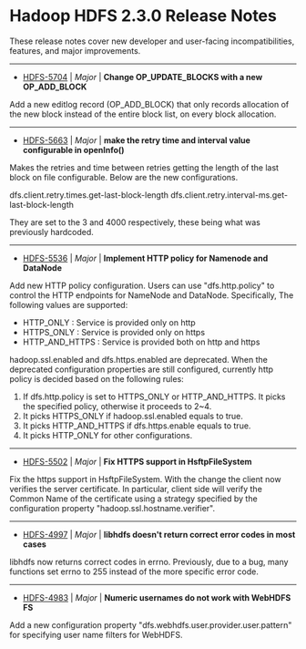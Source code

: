 # Hadoop HDFS 2.3.0 Release Notes

These release notes cover new developer and user-facing incompatibilities, features, and major improvements.


---

* [HDFS-5704](https://issues.apache.org/jira/browse/HDFS-5704) | *Major* | **Change OP\_UPDATE\_BLOCKS  with a new OP\_ADD\_BLOCK**

Add a new editlog record (OP\_ADD\_BLOCK) that only records allocation of the new block instead of the entire block list, on every block allocation.


---

* [HDFS-5663](https://issues.apache.org/jira/browse/HDFS-5663) | *Major* | **make the retry time and interval value configurable in openInfo()**

Makes the retries and time between retries getting the length of the last block on file configurable.  Below are the new configurations.

dfs.client.retry.times.get-last-block-length
dfs.client.retry.interval-ms.get-last-block-length

They are set to the 3 and 4000 respectively, these being what was previously hardcoded.


---

* [HDFS-5536](https://issues.apache.org/jira/browse/HDFS-5536) | *Major* | **Implement HTTP policy for Namenode and DataNode**

Add new HTTP policy configuration. Users can use "dfs.http.policy" to control the HTTP endpoints for NameNode and DataNode. Specifically, The following values are supported:
- HTTP\_ONLY : Service is provided only on http
- HTTPS\_ONLY : Service is provided only on https
- HTTP\_AND\_HTTPS : Service is provided both on http and https

hadoop.ssl.enabled and dfs.https.enabled are deprecated. When the deprecated configuration properties are still configured, currently http policy is decided based on the following rules:
1. If dfs.http.policy is set to HTTPS\_ONLY or HTTP\_AND\_HTTPS. It picks the specified policy, otherwise it proceeds to 2~4.
2. It picks HTTPS\_ONLY if hadoop.ssl.enabled equals to true.
3. It picks HTTP\_AND\_HTTPS if dfs.https.enable equals to true.
4. It picks HTTP\_ONLY for other configurations.


---

* [HDFS-5502](https://issues.apache.org/jira/browse/HDFS-5502) | *Major* | **Fix HTTPS support in HsftpFileSystem**

Fix the https support in HsftpFileSystem. With the change the client now verifies the server certificate. In particular, client side will verify the Common Name of the certificate using a strategy specified by the configuration property "hadoop.ssl.hostname.verifier".


---

* [HDFS-4997](https://issues.apache.org/jira/browse/HDFS-4997) | *Major* | **libhdfs doesn't return correct error codes in most cases**

libhdfs now returns correct codes in errno. Previously, due to a bug, many functions set errno to 255 instead of the more specific error code.


---

* [HDFS-4983](https://issues.apache.org/jira/browse/HDFS-4983) | *Major* | **Numeric usernames do not work with WebHDFS FS**

Add a new configuration property "dfs.webhdfs.user.provider.user.pattern" for specifying user name filters for WebHDFS.



